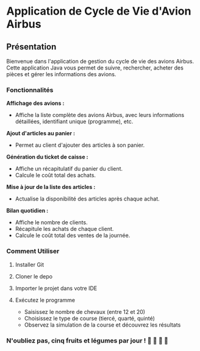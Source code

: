 # Application de Cycle de Vie d'Avion Airbus
## Présentation
Bienvenue dans l'application de gestion du cycle de vie des avions Airbus. 
Cette application Java vous permet de suivre, rechercher, acheter des pièces et gérer les informations des avions.

### Fonctionnalités

__Affichage des avions :__ 
  * Affiche la liste complète des avions Airbus, avec leurs informations détaillées, identifiant unique (programme), etc.

__Ajout d'articles au panier :__  
   * Permet au client d'ajouter des articles à son panier.
     
__Génération du ticket de caisse :__ 
  * Affiche un récapitulatif du panier du client.
  * Calcule le coût total des achats.

__Mise à jour de la liste des articles :__ 
  * Actualise la disponibilité des articles après chaque achat.

__Bilan quotidien :__ 
  * Affiche le nombre de clients.
  * Récapitule les achats de chaque client.
  * Calcule le coût total des ventes de la journée.

### Comment Utiliser
1. Installer Git
2. Cloner le depo
3. Importer le projet dans votre IDE
4. Exécutez le programme
   
     * Saisissez le nombre de chevaux (entre 12 et 20)
     * Choisissez le type de course (tiercé, quarté, quinté)
     * Observez la simulation de la course et découvrez les résultats

### N'oubliez pas, cinq fruits et légumes par jour ! :green_apple: :eggplant: :watermelon: :lemon:
